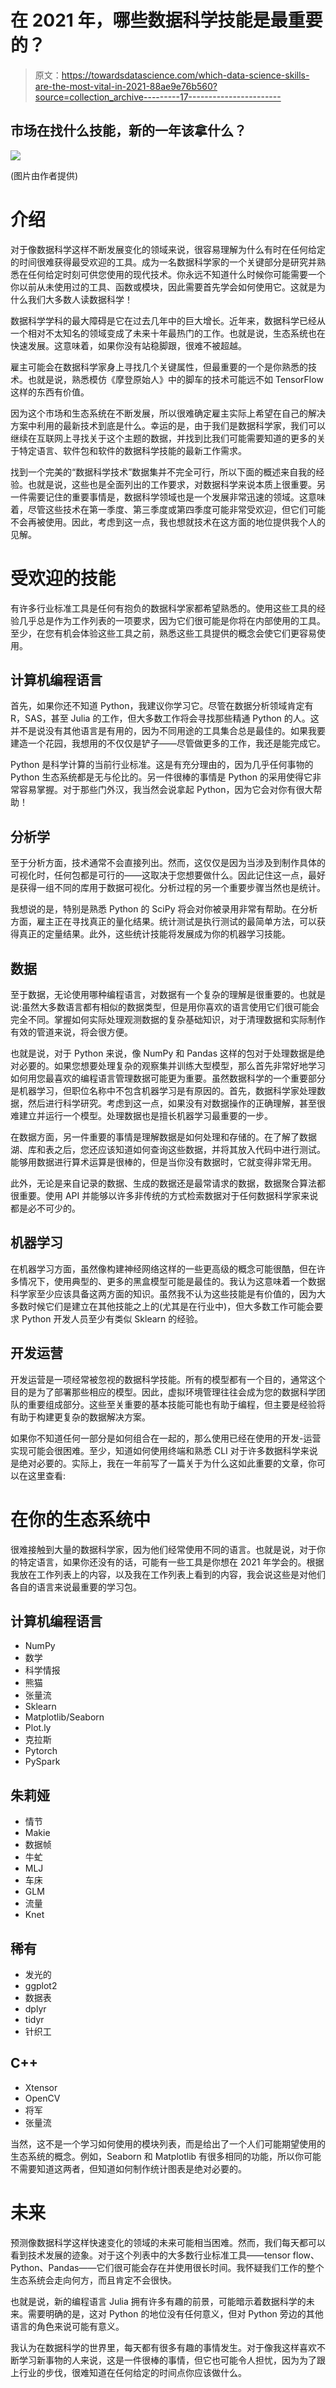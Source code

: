 # 在 2021 年，哪些数据科学技能是最重要的？

> 原文：<https://towardsdatascience.com/which-data-science-skills-are-the-most-vital-in-2021-88ae9e76b560?source=collection_archive---------17----------------------->

## 市场在找什么技能，新的一年该拿什么？

![](img/f1e724c0aaa85fdba3312f04ccad83ae.png)

(图片由作者提供)

# 介绍

对于像数据科学这样不断发展变化的领域来说，很容易理解为什么有时在任何给定的时间很难获得最受欢迎的工具。成为一名数据科学家的一个关键部分是研究并熟悉在任何给定时刻可供您使用的现代技术。你永远不知道什么时候你可能需要一个你以前从未使用过的工具、函数或模块，因此需要首先学会如何使用它。这就是为什么我们大多数人读数据科学！

数据科学学科的最大障碍是它在过去几年中的巨大增长。近年来，数据科学已经从一个相对不太知名的领域变成了未来十年最热门的工作。也就是说，生态系统也在快速发展。这意味着，如果你没有站稳脚跟，很难不被超越。

雇主可能会在数据科学家身上寻找几个关键属性，但最重要的一个是你熟悉的技术。也就是说，熟悉模仿《摩登原始人》中的脚车的技术可能远不如 TensorFlow 这样的东西有价值。

因为这个市场和生态系统在不断发展，所以很难确定雇主实际上希望在自己的解决方案中利用的最新技术到底是什么。幸运的是，由于我们是数据科学家，我们可以继续在互联网上寻找关于这个主题的数据，并找到比我们可能需要知道的更多的关于特定语言、软件包和软件的数据科学技能的最新工作需求。

找到一个完美的“数据科学技术”数据集并不完全可行，所以下面的概述来自我的经验。也就是说，这些也是全面列出的工作要求，对数据科学来说本质上很重要。另一件需要记住的重要事情是，数据科学领域也是一个发展非常迅速的领域。这意味着，尽管这些技术在第一季度、第三季度或第四季度可能非常受欢迎，但它们可能不会再被使用。因此，考虑到这一点，我也想就技术在这方面的地位提供我个人的见解。

# 受欢迎的技能

有许多行业标准工具是任何有抱负的数据科学家都希望熟悉的。使用这些工具的经验几乎总是作为工作列表的一项要求，因为它们很可能是你将在内部使用的工具。至少，在您有机会体验这些工具之前，熟悉这些工具提供的概念会使它们更容易使用。

## 计算机编程语言

首先，如果你还不知道 Python，我建议你学习它。尽管在数据分析领域肯定有 R，SAS，甚至 Julia 的工作，但大多数工作将会寻找那些精通 Python 的人。这并不是说没有其他语言是有用的，因为不同用途的工具集合总是最佳的。如果我要建造一个花园，我想用的不仅仅是铲子——尽管做更多的工作，我还是能完成它。

Python 是科学计算的当前行业标准。这是有充分理由的，因为几乎任何事物的 Python 生态系统都是无与伦比的。另一件很棒的事情是 Python 的采用使得它非常容易掌握。对于那些门外汉，我当然会说拿起 Python，因为它会对你有很大帮助！

## 分析学

至于分析方面，技术通常不会直接列出。然而，这仅仅是因为当涉及到制作具体的可视化时，任何包都是可行的——这取决于您想要做什么。因此记住这一点，最好是获得一组不同的库用于数据可视化。分析过程的另一个重要步骤当然也是统计。

我想说的是，特别是熟悉 Python 的 SciPy 将会对你被录用非常有帮助。在分析方面，雇主正在寻找真正的量化结果。统计测试是执行测试的最简单方法，可以获得真正的定量结果。此外，这些统计技能将发展成为你的机器学习技能。

## 数据

至于数据，无论使用哪种编程语言，对数据有一个复杂的理解是很重要的。也就是说:虽然大多数语言都有相似的数据类型，但是用你喜欢的语言使用它们很可能会完全不同。掌握如何实际处理观测数据的复杂基础知识，对于清理数据和实际制作有效的管道来说，将会很方便。

也就是说，对于 Python 来说，像 NumPy 和 Pandas 这样的包对于处理数据是绝对必要的。如果您想要处理复杂的观察集并训练大型模型，那么首先非常好地学习如何用您最喜欢的编程语言管理数据可能更为重要。虽然数据科学的一个重要部分是机器学习，但职位名称中不包含机器学习是有原因的。首先，数据科学家处理数据，然后进行科学研究。考虑到这一点，如果没有对数据操作的正确理解，甚至很难建立并运行一个模型。处理数据也是擅长机器学习最重要的一步。

在数据方面，另一件重要的事情是理解数据是如何处理和存储的。在了解了数据湖、库和表之后，您还应该知道如何查询这些数据，并将其放入代码中进行测试。能够用数据进行算术运算是很棒的，但是当你没有数据时，它就变得非常无用。

此外，无论是来自记录的数据、生成的数据还是最常请求的数据，数据聚合算法都很重要。使用 API 并能够以许多非传统的方式检索数据对于任何数据科学家来说都是必不可少的。

## 机器学习

在机器学习方面，虽然像构建神经网络这样的一些更高级的概念可能很酷，但在许多情况下，使用典型的、更多的黑盒模型可能是最佳的。我认为这意味着一个数据科学家至少应该具备这两方面的知识。虽然我不认为这些技能是有价值的，因为大多数时候它们是建立在其他技能之上的(尤其是在行业中)，但大多数工作可能会要求 Python 开发人员至少有类似 Sklearn 的经验。

## 开发运营

开发运营是一项经常被忽视的数据科学技能。所有的模型都有一个目的，通常这个目的是为了部署那些相应的模型。因此，虚拟环境管理往往会成为您的数据科学团队的重要组成部分。这些至关重要的基本技能可能也有助于编程，但主要是经验将有助于构建更复杂的数据解决方案。

如果你不知道任何一部分是如何组合在一起的，那么使用已经在使用的开发-运营实现可能会很困难。至少，知道如何使用终端和熟悉 CLI 对于许多数据科学来说是绝对必要的。实际上，我在一年前写了一篇关于为什么这如此重要的文章，你可以在这里查看:

</the-benefits-of-dev-ops-skills-in-data-science-fa0a30aade85>  

# 在你的生态系统中

很难接触到大量的数据科学家，因为他们经常使用不同的语言。也就是说，对于你的特定语言，如果你还没有的话，可能有一些工具是你想在 2021 年学会的。根据我放在工作列表上的内容，以及我在工作列表上看到的内容，我会说这些是对他们各自的语言来说最重要的学习包。

## 计算机编程语言

*   NumPy
*   数学
*   科学情报
*   熊猫
*   张量流
*   Sklearn
*   Matplotlib/Seaborn
*   Plot.ly
*   克拉斯
*   Pytorch
*   PySpark

## 朱莉娅

*   情节
*   Makie
*   数据帧
*   牛虻
*   MLJ
*   车床
*   GLM
*   流量
*   Knet

## 稀有

*   发光的
*   ggplot2
*   数据表
*   dplyr
*   tidyr
*   针织工

## C++

*   Xtensor
*   OpenCV
*   将军
*   张量流

当然，这不是一个学习如何使用的模块列表，而是给出了一个人们可能期望使用的生态系统的概念。例如，Seaborn 和 Matplotlib 有很多相同的功能，所以你可能不需要知道这两者，但知道如何制作统计图表是绝对必要的。

# 未来

预测像数据科学这样快速变化的领域的未来可能相当困难。然而，我们每天都可以看到技术发展的迹象。对于这个列表中的大多数行业标准工具——tensor flow、Python、Pandas——它们很可能会存在并使用很长时间。我怀疑我们工作的整个生态系统会走向何方，而且肯定不会很快。

也就是说，新的编程语言 Julia 拥有许多有趣的前景，可能暗示着数据科学的未来。需要明确的是，这对 Python 的地位没有任何意义，但对 Python 旁边的其他语言的角色来说可能有意义。

我认为在数据科学的世界里，每天都有很多有趣的事情发生。对于像我这样喜欢不断学习新事物的人来说，这是一件很棒的事情，但它也可能令人担忧，因为为了跟上行业的步伐，很难知道在任何给定的时间点你应该做什么。